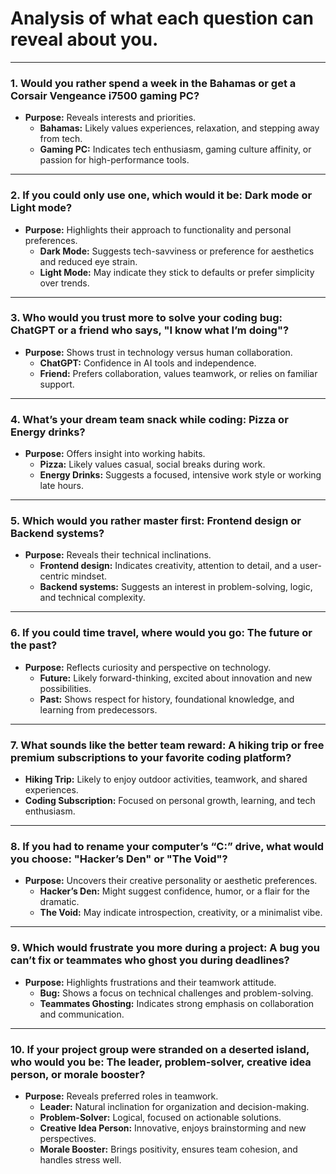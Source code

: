 # Analysis of what each question can reveal about you.
 
---
### **1. Would you rather spend a week in the Bahamas or get a Corsair Vengeance i7500 gaming PC?**
- **Purpose:** Reveals interests and priorities.
  - **Bahamas:** Likely values experiences, relaxation, and stepping away from tech.
  - **Gaming PC:** Indicates tech enthusiasm, gaming culture affinity, or passion for high-performance tools.
  
---

### **2. If you could only use one, which would it be: Dark mode or Light mode?**
- **Purpose:** Highlights their approach to functionality and personal preferences.
  - **Dark Mode:** Suggests tech-savviness or preference for aesthetics and reduced eye strain.
  - **Light Mode:** May indicate they stick to defaults or prefer simplicity over trends.

---

### **3. Who would you trust more to solve your coding bug: ChatGPT or a friend who says, "I know what I’m doing"?**
- **Purpose:** Shows trust in technology versus human collaboration.
  - **ChatGPT:** Confidence in AI tools and independence.
  - **Friend:** Prefers collaboration, values teamwork, or relies on familiar support.

---

### **4. What’s your dream team snack while coding: Pizza or Energy drinks?**
- **Purpose:** Offers insight into working habits.
  - **Pizza:** Likely values casual, social breaks during work.
  - **Energy Drinks:** Suggests a focused, intensive work style or working late hours.

---

### **5. Which would you rather master first: Frontend design or Backend systems?**
- **Purpose:** Reveals their technical inclinations.
  - **Frontend design:** Indicates creativity, attention to detail, and a user-centric mindset.
  - **Backend systems:** Suggests an interest in problem-solving, logic, and technical complexity.

---

### **6. If you could time travel, where would you go: The future or the past?**
- **Purpose:** Reflects curiosity and perspective on technology.
  - **Future:** Likely forward-thinking, excited about innovation and new possibilities.
  - **Past:** Shows respect for history, foundational knowledge, and learning from predecessors.

---

### **7. What sounds like the better team reward: A hiking trip or free premium subscriptions to your favorite coding platform?**  
  - **Hiking Trip:** Likely to enjoy outdoor activities, teamwork, and shared experiences.  
  - **Coding Subscription:** Focused on personal growth, learning, and tech enthusiasm. 

---

### **8. If you had to rename your computer’s “C:” drive, what would you choose: "Hacker’s Den" or "The Void"?**
- **Purpose:** Uncovers their creative personality or aesthetic preferences.
  - **Hacker’s Den:** Might suggest confidence, humor, or a flair for the dramatic.
  - **The Void:** May indicate introspection, creativity, or a minimalist vibe.

---

### **9. Which would frustrate you more during a project: A bug you can’t fix or teammates who ghost you during deadlines?**
- **Purpose:** Highlights frustrations and their teamwork attitude.
  - **Bug:** Shows a focus on technical challenges and problem-solving.
  - **Teammates Ghosting:** Indicates strong emphasis on collaboration and communication.

---

### **10. If your project group were stranded on a deserted island, who would you be: The leader, problem-solver, creative idea person, or morale booster?**
- **Purpose:** Reveals preferred roles in teamwork.
  - **Leader:** Natural inclination for organization and decision-making.
  - **Problem-Solver:** Logical, focused on actionable solutions.
  - **Creative Idea Person:** Innovative, enjoys brainstorming and new perspectives.
  - **Morale Booster:** Brings positivity, ensures team cohesion, and handles stress well.

